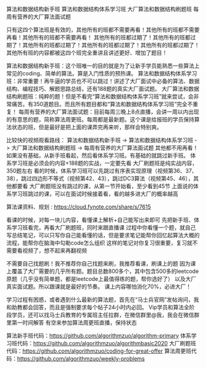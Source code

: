算法和数据结构新手班
算法和数据结构体系学习班
大厂算法和数据结构刷题班
每周有营养的大厂算法面试题

只有这四个算法班是有效的，其他所有的班都不需要再看！其他所有的班都不需要再看！其他所有的班都不需要再看！
其他所有的班都过期了！其他所有的班都过期了！其他所有的班都过期了！其他所有的班都过期了！其他所有的班都过期了！
其他所有班的内容都被这四个班完全重讲且讲述更好、增加了题目！

算法和数据结构新手班：这个班唯一的目的就是为了让新手学员能熟悉一些算法上常见的coding、简单的算法。算是入门性质的预热课。
算法和数据结构体系学习班：非常重要！再牛逼的学员也不可以跳过！讲述了大厂面试中必备的算法、数据结构、编程技巧、解题思路总结，还有188题的真实大厂面试题。
大厂算法和数据结构刷题班：纯粹的题！但是不看完“算法和数据结构体系学习班”就来尝试，会非常痛苦。有350道题目。而且所有题目都和“算法和数据结构体系学习班”完全不重复！
每周有营养的大厂算法面试题：目前每周三晚上8点直播，会讲一周以内出现的有意思的题，简称算法周更班。每周都是最新题。这个课是给报班的学员保持算法状态的班，但是最好是把上面的课弄完再来听，那样会特别爽。

比较快的视频观看路线：
算法和数据结构新手班 -> 算法和数据结构体系学习班 -> 大厂算法和数据结构刷题班 -> 每周有营养的大厂算法面试题
其他都不用再看！如果没有基础，从新手班看起，然后看体系学习班。有基础的就跳过新手班。
体系学习班是必须会的内容+188题的实战，一定要先看
大厂刷题班是纯实战内容，350题左右
看的时候，体系学习班可以先跳过有序表实现原理（视频第36、37、38），跳过四边形不等式（视频第42、43），跳过DC3算法（视频第45、46），其他都要看
大厂刷题班没有跳过的课，从第一节开始看，至少看到45节
上面说的体系学习班跳过的课，可以在面试时候接着看，看的越多进大厂的概率越高

算法课资料、规划 : https://cloud.fynote.com/share/s/7615

看课的时候，对每一块儿内容，看懂课上解析+自己能写出来即可
先把新手班、体系学习班看完，再看大厂刷题班，同时来跟直播课
过程中你看懂一个题，就自己写总结笔记，可以只写你自己能看懂的话，但是要求笔记能帮你回忆起算法大概的流程，能帮你在脑海中勾勒code怎么组织
这样的笔记对你复习很重要，复习就不需要看视频了，想不起来再翻视频

不需要自己找题刷！我不推荐你自己找题来刷，我推荐看课，刷课上的题
因为课上覆盖了大厂需要的几乎所有题。题目总数800多个，其中包含500多的leetcode原题（几乎没有简单题，都是leetcode上最值得练的题，帮你选好了）
以及大厂真实面试题。所以跟课就是最好的节奏。
课上内容哪怕消化70%，必进大厂！

学习过程有困惑，或者遇到什么最新的算法题，首先在“马士兵官网”发帖询问，我和助教都会回答，而且是强制要求每个帖子24小时内必回。
Vip学员和算法全阶段学员，还可以找马士兵教育的专属班主任拉群，在微信群里@我，我会在微信群里第一时间解答
有空来参加算法周更班直播，保持状态

算法新手班代码：https://github.com/algorithmzuo/algorithm-primary
体系学习班代码：https://github.com/algorithmzuo/algorithmbasic2020
大厂刷题班代码：https://github.com/algorithmzuo/coding-for-great-offer
算法周更班代码：https://github.com/algorithmzuo/weekly-problems
